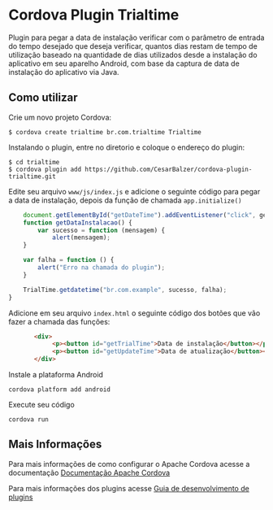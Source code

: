 # Cordova Plugin Trialtime

Plugin para pegar a data de instalação verificar com o parâmetro de entrada do tempo desejado que deseja verificar,
quantos dias restam de tempo de utilização baseado na quantidade de dias utilizados desde a instalação do aplicativo em seu aparelho Android, com base da captura de data de instalação do aplicativo via Java.

## Como utilizar

Crie um novo projeto Cordova:

    $ cordova create trialtime br.com.trialtime Trialtime
    
Instalando o plugin, entre no diretorio e coloque o endereço do plugin:

    $ cd trialtime
    $ cordova plugin add https://github.com/CesarBalzer/cordova-plugin-trialtime.git
    

Edite seu arquivo `www/js/index.js` e adicione o seguinte código para pegar a data de instalação, depois da função de chamada `app.initialize()`

```js
    document.getElementById("getDateTime").addEventListener("click", getDataInstalacao);
	function getDataInstalacao() {
    	var sucesso = function (mensagem) {
        	alert(mensagem);
    }

    var falha = function () {
        alert("Erro na chamada do plugin");
    }

    TrialTime.getdatetime("br.com.example", sucesso, falha);
}
```


Adicione em seu arquivo `index.html` o seguinte código dos botões que vão fazer a chamada das funções:

```html
	   <div>
            <p><button id="getTrialTime">Data de instalação</button></p>
            <p><button id="getUpdateTime">Data de atualização</button></p>
       </div>
```

Instale a plataforma Android

    cordova platform add android
    
Execute seu código

    cordova run 

## Mais Informações

Para mais informações de como configurar o Apache Cordova acesse a documentação [Documentação Apache Cordova](http://cordova.apache.org/docs/en/latest/guide/cli/index.html)

Para mais informações dos plugins acesse [Guia de desenvolvimento de plugins](http://cordova.apache.org/docs/en/latest/guide/hybrid/plugins/index.html)
